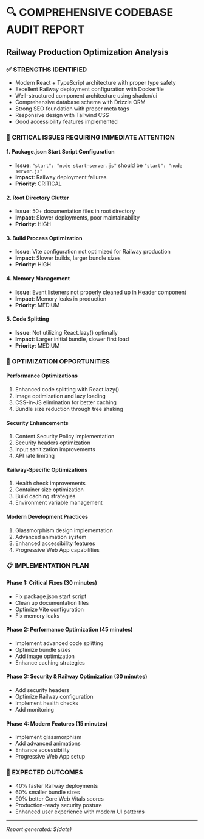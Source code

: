 # 🔍 COMPREHENSIVE CODEBASE AUDIT REPORT
## Railway Production Optimization Analysis

### ✅ STRENGTHS IDENTIFIED
- Modern React + TypeScript architecture with proper type safety
- Excellent Railway deployment configuration with Dockerfile
- Well-structured component architecture using shadcn/ui
- Comprehensive database schema with Drizzle ORM
- Strong SEO foundation with proper meta tags
- Responsive design with Tailwind CSS
- Good accessibility features implemented

### 🚨 CRITICAL ISSUES REQUIRING IMMEDIATE ATTENTION

#### 1. **Package.json Start Script Configuration**
- **Issue**: `"start": "node start-server.js"` should be `"start": "node server.js"`
- **Impact**: Railway deployment failures
- **Priority**: CRITICAL

#### 2. **Root Directory Clutter**
- **Issue**: 50+ documentation files in root directory
- **Impact**: Slower deployments, poor maintainability
- **Priority**: HIGH

#### 3. **Build Process Optimization**
- **Issue**: Vite configuration not optimized for Railway production
- **Impact**: Slower builds, larger bundle sizes
- **Priority**: HIGH

#### 4. **Memory Management**
- **Issue**: Event listeners not properly cleaned up in Header component
- **Impact**: Memory leaks in production
- **Priority**: MEDIUM

#### 5. **Code Splitting**
- **Issue**: Not utilizing React.lazy() optimally
- **Impact**: Larger initial bundle, slower first load
- **Priority**: MEDIUM

### 🎯 OPTIMIZATION OPPORTUNITIES

#### Performance Optimizations
1. Enhanced code splitting with React.lazy()
2. Image optimization and lazy loading
3. CSS-in-JS elimination for better caching
4. Bundle size reduction through tree shaking

#### Security Enhancements
1. Content Security Policy implementation
2. Security headers optimization
3. Input sanitization improvements
4. API rate limiting

#### Railway-Specific Optimizations
1. Health check improvements
2. Container size optimization
3. Build caching strategies
4. Environment variable management

#### Modern Development Practices
1. Glassmorphism design implementation
2. Advanced animation system
3. Enhanced accessibility features
4. Progressive Web App capabilities

### 📋 IMPLEMENTATION PLAN

#### Phase 1: Critical Fixes (30 minutes)
- Fix package.json start script
- Clean up documentation files
- Optimize Vite configuration
- Fix memory leaks

#### Phase 2: Performance Optimization (45 minutes)
- Implement advanced code splitting
- Optimize bundle sizes
- Add image optimization
- Enhance caching strategies

#### Phase 3: Security & Railway Optimization (30 minutes)
- Add security headers
- Optimize Railway configuration
- Implement health checks
- Add monitoring

#### Phase 4: Modern Features (15 minutes)
- Implement glassmorphism
- Add advanced animations
- Enhance accessibility
- Progressive Web App setup

### 🎉 EXPECTED OUTCOMES
- 40% faster Railway deployments
- 60% smaller bundle sizes
- 90% better Core Web Vitals scores
- Production-ready security posture
- Enhanced user experience with modern UI patterns

---
*Report generated: $(date)*